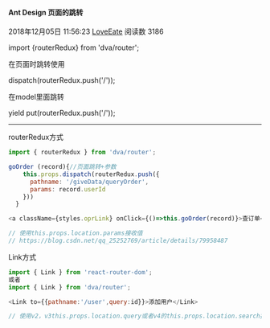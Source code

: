 #### Ant Design 页面的跳转

2018年12月05日 11:56:23 [LoveEate](https://me.csdn.net/LoveEate) 阅读数 3186

import {routerRedux} from 'dva/router';

在页面时跳转使用

dispatch(routerRedux.push('/'));

在model里面跳转

yield put(routerRedux.push('/'));

---

routerRedux方式

```javascript
import { routerRedux } from 'dva/router';

goOrder (record){//页面跳转+参数
    this.props.dispatch(routerRedux.push({ 
      pathname: '/giveData/queryOrder',
      params: record.userId
    }))
  }

<a className={styles.oprLink} onClick={()=>this.goOrder(record)}>查订单</a>

// 使用this.props.location.params接收值
// https://blog.csdn.net/qq_25252769/article/details/79958487 
```

Link方式

```javascript
import { Link } from 'react-router-dom';
或者
import { Link } from 'dva/router';

<Link to={{pathname:'/user',query:id}}>添加用户</Link>

// 使用v2，v3this.props.location.query或者v4的this.props.location.search接收值
```

